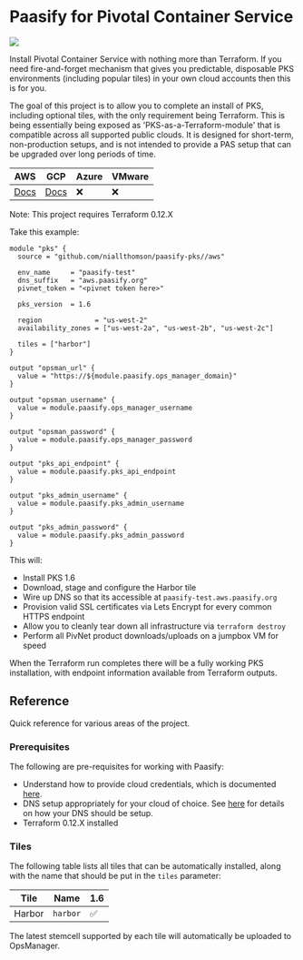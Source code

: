 # Paasify for Pivotal Container Service

![](https://github.com/niallthomson/paasify-pks/workflows/CI/badge.svg)

Install Pivotal Container Service with nothing more than Terraform. If you need fire-and-forget mechanism that gives you predictable, disposable PKS environments (including popular tiles) in your own cloud accounts then this is for you.

The goal of this project is to allow you to complete an install of PKS, including optional tiles, with the only requirement being Terraform. This is being essentially being exposed as 'PKS-as-a-Terraform-module' that is compatible across all supported public clouds. It is designed for short-term, non-production setups, and is not intended to provide a PAS setup that can be upgraded over long periods of time.

| AWS | GCP | Azure | VMware |
|------|-----|-----|-----|
| [Docs](docs/modules/aws.md) | [Docs](docs/modules/gcp.md) | :x: | :x: |

Note: This project requires Terraform 0.12.X

Take this example:

```
module "pks" {
  source = "github.com/niallthomson/paasify-pks//aws"

  env_name     = "paasify-test"
  dns_suffix   = "aws.paasify.org"
  pivnet_token = "<pivnet token here>"

  pks_version  = 1.6

  region             = "us-west-2"
  availability_zones = ["us-west-2a", "us-west-2b", "us-west-2c"]

  tiles = ["harbor"]
}

output "opsman_url" {
  value = "https://${module.paasify.ops_manager_domain}"
}

output "opsman_username" {
  value = module.paasify.ops_manager_username
}

output "opsman_password" {
  value = module.paasify.ops_manager_password
}

output "pks_api_endpoint" {
  value = module.paasify.pks_api_endpoint
}

output "pks_admin_username" {
  value = module.paasify.pks_admin_username
}

output "pks_admin_password" {
  value = module.paasify.pks_admin_password
}
```

This will:
- Install PKS 1.6
- Download, stage and configure the Harbor tile
- Wire up DNS so that its accessible at `paasify-test.aws.paasify.org`
- Provision valid SSL certificates via Lets Encrypt for every common HTTPS endpoint
- Allow you to cleanly tear down all infrastructure via `terraform destroy`
- Perform all PivNet product downloads/uploads on a jumpbox VM for speed

When the Terraform run completes there will be a fully working PKS installation, with endpoint information available from Terraform outputs.

## Reference

Quick reference for various areas of the project.

### Prerequisites

The following are pre-requisites for working with Paasify:
- Understand how to provide cloud credentials, which is documented [here](https://github.com/niallthomson/paasify-core/blob/master/docs/handling-cloud-credentials.md).
- DNS setup appropriately for your cloud of choice. See [here](https://github.com/niallthomson/paasify-core/blob/master/docs/dns-setup.md) for details on how your DNS should be setup.
- Terraform 0.12.X installed

### Tiles

The following table lists all tiles that can be automatically installed, along with the name that should be put in the `tiles` parameter:

| Tile | Name| 1.6 |
|------|-----|-----|
| Harbor | `harbor` | :white_check_mark: |

The latest stemcell supported by each tile will automatically be uploaded to OpsManager.